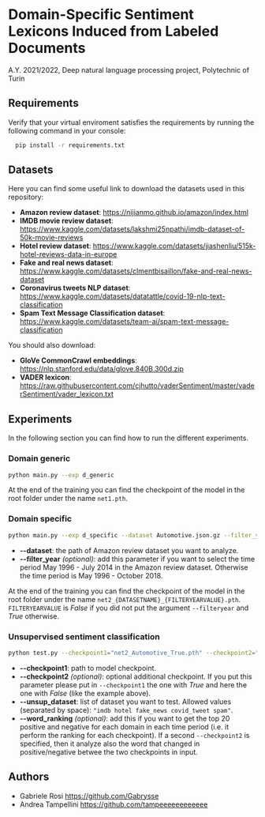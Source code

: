 
# Domain-Specific Sentiment Lexicons Induced from Labeled Documents

A.Y. 2021/2022,  Deep natural language processing project, Polytechnic of Turin


## Requirements

Verify that your virtual enviroment satisfies the requirements by running the following command in your console:

```bash
  pip install -r requirements.txt
```

## Datasets

Here you can find some useful link to download the datasets used in this repository:

- **Amazon review dataset**: https://nijianmo.github.io/amazon/index.html
- **IMDB movie review dataset**: https://www.kaggle.com/datasets/lakshmi25npathi/imdb-dataset-of-50k-movie-reviews
- **Hotel review dataset**: https://www.kaggle.com/datasets/jiashenliu/515k-hotel-reviews-data-in-europe
- **Fake and real news dataset**: https://www.kaggle.com/datasets/clmentbisaillon/fake-and-real-news-dataset
- **Coronavirus tweets NLP dataset**: https://www.kaggle.com/datasets/datatattle/covid-19-nlp-text-classification
- **Spam Text Message Classification dataset**: https://www.kaggle.com/datasets/team-ai/spam-text-message-classification

You should also download:
- **GloVe CommonCrawl embeddings**: https://nlp.stanford.edu/data/glove.840B.300d.zip
- **VADER lexicon**: https://raw.githubusercontent.com/cjhutto/vaderSentiment/master/vaderSentiment/vader_lexicon.txt
## Experiments

In the following section you can find how to run the different experiments.

### Domain generic

```bash
python main.py --exp d_generic
```
At the end of the training you can find the checkpoint of the model in the root folder under the name `net1.pth`.

### Domain specific

```bash
python main.py --exp d_specific --dataset Automotive.json.gz --filter_year
```

- **--dataset**: the path of Amazon review dataset you want to analyze.
- **--filter_year** _(optional)_: add this parameter if you want to select the time period May 1996 - July 2014 in the Amazon review dataset. Otherwise the time period is May 1996 - October 2018. 

At the end of the training you can find the checkpoint of the model in the root folder under the name `net2_{DATASETNAME}_{FILTERYEARVALUE}.pth`. 
`FILTERYEARVALUE` is _False_ if you did not put the argument `--filteryear` and _True_ otherwise.


### Unsupervised sentiment classification

```bash
python test.py --checkpoint1="net2_Automotive_True.pth" --checkpoint2="net2_Automotive_False.pth" --unsup_dataset="imdb" --word_ranking

```

- **--checkpoint1**: path to model checkpoint. 
- **--checkpoint2** _(optional)_: optional additional checkpoint. If you put this parameter please put in `--checkpoint1` the one with _True_ and here the one with _False_ (like the example above).
- **--unsup_dataset**: list of dataset you want to test. Allowed values (separated by space): `"imdb hotel fake_news covid_tweet spam"`.
- **--word_ranking** _(optional)_: add this if you want to get the top 20 positive and negative for each domain in each time period (i.e. it perform the ranking for each checkpoint). If a second `--checkpoint2` is specified, then it analyze also the word that changed in positive/negative betwee the two checkpoints in input.
## Authors

- Gabriele Rosi https://github.com/Gabrysse
- Andrea Tampellini https://github.com/tampeeeeeeeeeeee

